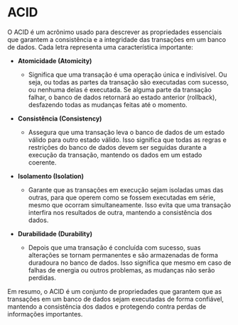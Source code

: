 # ACID

O ACID é um acrônimo usado para descrever as propriedades essenciais que garantem a consistência e a integridade das transações em um banco de dados. Cada letra representa uma característica importante:

- **Atomicidade (Atomicity)**
  - Significa que uma transação é uma operação única e indivisível. Ou seja, ou todas as partes da transação são executadas com sucesso, ou nenhuma delas é executada. Se alguma parte da transação falhar, o banco de dados retornará ao estado anterior (rollback), desfazendo todas as mudanças feitas até o momento.

- **Consistência (Consistency)**
  - Assegura que uma transação leva o banco de dados de um estado válido para outro estado válido. Isso significa que todas as regras e restrições do banco de dados devem ser seguidas durante a execução da transação, mantendo os dados em um estado coerente.

- **Isolamento (Isolation)**
  - Garante que as transações em execução sejam isoladas umas das outras, para que operem como se fossem executadas em série, mesmo que ocorram simultaneamente. Isso evita que uma transação interfira nos resultados de outra, mantendo a consistência dos dados.

- **Durabilidade (Durability)**
  - Depois que uma transação é concluída com sucesso, suas alterações se tornam permanentes e são armazenadas de forma duradoura no banco de dados. Isso significa que mesmo em caso de falhas de energia ou outros problemas, as mudanças não serão perdidas.

Em resumo, o ACID é um conjunto de propriedades que garantem que as transações em um banco de dados sejam executadas de forma confiável, mantendo a consistência dos dados e protegendo contra perdas de informações importantes.

